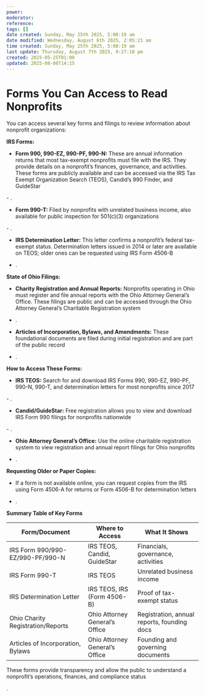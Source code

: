 ```yaml
---
power: 
moderator: 
reference: 
tags: []
date created: Sunday, May 25th 2025, 5:08:19 am
date modified: Wednesday, August 6th 2025, 2:05:21 am
time created: Sunday, May 25th 2025, 5:08:19 am
last update: Thursday, August 7th 2025, 9:27:10 pm
created: 2025-05-25T01:08
updated: 2025-08-06T14:15
---
```

# Forms You Can Access to Read Nonprofits

You can access several key forms and filings to review information about nonprofit organizations:

**IRS Forms:**

- **Form 990, 990-EZ, 990-PF, 990-N:** These are annual information returns that most tax-exempt nonprofits must file with the IRS. They provide details on a nonprofit’s finances, governance, and activities. These forms are publicly available and can be accessed via the IRS Tax Exempt Organization Search (TEOS), Candid’s 990 Finder, and GuideStar[](https://www.irs.gov/charities-non-profits/exempt-organizations-public-disclosure-obtaining-copies-of-documents-from-irs)
    

[](https://charitable.ohioago.gov/Research-Charities)[](https://www.irs.gov/charities-non-profits/copies-of-eo-returns-available)[](https://candid.org/research-and-verify-nonprofits/990-finder)[](https://charitableregistration.ohioattorneygeneral.gov/Charities/Research-Charities.aspx)- .
    
- **Form 990-T:** Filed by nonprofits with unrelated business income, also available for public inspection for 501(c)(3) organizations[](https://www.irs.gov/charities-non-profits/exempt-organizations-public-disclosure-obtaining-copies-of-documents-from-irs)
    
[](https://www.irs.gov/charities-non-profits/copies-of-eo-returns-available)- .
    
- **IRS Determination Letter:** This letter confirms a nonprofit’s federal tax-exempt status. Determination letters issued in 2014 or later are available on TEOS; older ones can be requested using IRS Form 4506-B[](https://www.irs.gov/charities-non-profits/exempt-organizations-public-disclosure-obtaining-copies-of-documents-from-irs)
    

- .
    

**State of Ohio Filings:**

- **Charity Registration and Annual Reports:** Nonprofits operating in Ohio must register and file annual reports with the Ohio Attorney General’s Office. These filings are public and can be accessed through the Ohio Attorney General’s Charitable Registration system[](https://charitable.ohioago.gov/Charity-Registration)
    

- .
    
- **Articles of Incorporation, Bylaws, and Amendments:** These foundational documents are filed during initial registration and are part of the public record[](https://charitable.ohioago.gov/Charity-Registration)
    

- .
    

**How to Access These Forms:**

- **IRS TEOS:** Search for and download IRS Forms 990, 990-EZ, 990-PF, 990-N, 990-T, and determination letters for most nonprofits since 2017[](https://www.irs.gov/charities-non-profits/exempt-organizations-public-disclosure-obtaining-copies-of-documents-from-irs)
    

[](https://www.irs.gov/charities-non-profits/copies-of-eo-returns-available)- .
    
- **Candid/GuideStar:** Free registration allows you to view and download IRS Form 990 filings for nonprofits nationwide[](https://charitable.ohioago.gov/Research-Charities)
    
[](https://candid.org/research-and-verify-nonprofits/990-finder)[](https://charitableregistration.ohioattorneygeneral.gov/Charities/Research-Charities.aspx)- .
    
- **Ohio Attorney General’s Office:** Use the online charitable registration system to view registration and annual report filings for Ohio nonprofits[](https://charitable.ohioago.gov/Charity-Registration)
    

- .
    

**Requesting Older or Paper Copies:**

- If a form is not available online, you can request copies from the IRS using Form 4506-A for returns or Form 4506-B for determination letters[](https://www.irs.gov/charities-non-profits/exempt-organizations-public-disclosure-obtaining-copies-of-documents-from-irs)
    

[](https://www.irs.gov/charities-non-profits/copies-of-eo-returns-available)

- .
    

**Summary Table of Key Forms**

|Form/Document|Where to Access|What It Shows|
|---|---|---|
|IRS Form 990/990-EZ/990-PF/990-N|IRS TEOS, Candid, GuideStar|Financials, governance, activities|
|IRS Form 990-T|IRS TEOS|Unrelated business income|
|IRS Determination Letter|IRS TEOS, IRS (Form 4506-B)|Proof of tax-exempt status|
|Ohio Charity Registration/Reports|Ohio Attorney General’s Office|Registration, annual reports, founding docs|
|Articles of Incorporation, Bylaws|Ohio Attorney General’s Office|Founding and governing documents|

These forms provide transparency and allow the public to understand a nonprofit’s operations, finances, and compliance status[](https://www.irs.gov/charities-non-profits/exempt-organizations-public-disclosure-obtaining-copies-of-documents-from-irs)

[](https://charitable.ohioago.gov/Research-Charities)[](https://www.irs.gov/charities-non-profits/copies-of-eo-returns-available)[](https://charitable.ohioago.gov/Charity-Registration)[](https://candid.org/research-and-verify-nonprofits/990-finder)[](https://charitableregistration.ohioattorneygeneral.gov/Charities/Research-Charities.aspx).